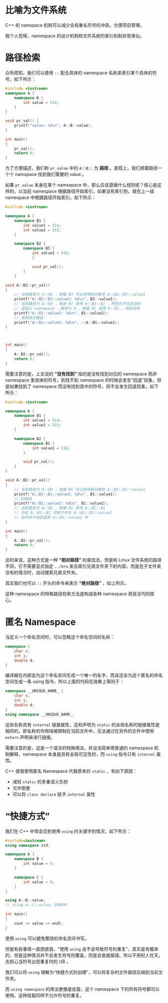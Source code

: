 # 比喻为文件系统

C++ 的 namspace 机制可以减少全局重名符号的冲突，方便项目管理。

我个人觉得，namespace 的设计机制和文件系统的索引机制非常类似。

# 路径检索

众所周知，我们可以使用 `::` 配合具体的 namespace 名称来索引某个具体的符号，如下所示：

``` cpp
#include <iostream>
namespace A {
    namespace B {
        int value = 514;
    }
}

void pr_val() {
    printf("value: %d\n", A::B::value);
}

int main()
{
    pr_val();
    return 0;
}
```


为了方便描述，我们称 `pr_value` 中的 `A::B::` 为 **路径** 。直观上，我们顺着路径一个个 namspace 找到我们需要的 value 。

如果 `pr_value` 本身在某个 namsepace 中，那么应该遵循什么规则呢？核心是这样的，以当前 namespace 根据路径开始索引，如果没有索引到，就在上一级 namespace 中根据路径开始索引。如下所示：

``` cpp
#include <iostream>

namespace A {
    namespace B1 {
        int value1 = 514;
        int value2 = 515;
    }

    namespace B2 {
        namespace B3 {
            int value1 = 516;
            }

            void pr_val();
        }
    }

void A::B2::pr_val()
{
    // 当前路径为 A::B2 ，根据 B3 可以获得绝对路径 A::B2::B3::value1 
    printf("A::B2::B3::value1: %d\n", B3::value1);
    // 当前路径为 A::B2 ，根据 B1 获得 A::B2::B1 ，然而并不存在目标
    // 退回父 namsepace ，路径为 A ，根据 B1 获得 A::B1 ，找到目标
    printf("A::B1::value2: %d\n", B1::value2);
    // 使用绝对路径
    printf("A::B1::value1: %d\n", ::A::B1::value1);
}



int main()
{
    A::B2::pr_val();
    return 0;
}
```

需要注意的是，上文说的 **“没有找到”** 指的是没有找到对应的 namespace 而非 namespace 里具体的符号，到找不到 namespace 的时候会发生“回退”现象，但是如果找到了 namespace 而没有找到其中的符号，则不会发生回退现象，如下所示：

``` cpp
#include <iostream>

namespace A {
    namespace B1 {
        int value1 = 514;
        int value2 = 515;
    }

    namespace B2 {
        namespace B1 {
            int value1 = 516;
        }

        void pr_val();
    }
}

void A::B2::pr_val()
{
    // 当前路径为 A::B2 ，根据 B1 可以获得绝对路径 A::B2::B1::value1 
    printf("A::B2::B1::value1: %d\n", B1::value1);
    // ERROR
    printf("A::B1::value2: %d\n", B1::value2);
    // 当前路径为 A::B2 ，根据 B1 获得 A::B2::B1
    // 存在 A::B2::B1 但是不存在 A::B2::B1::value2
    // 此时并不会回退到 A::B1::value2 中
}

int main()
{
    A::B2::pr_val();
    return 0;
}
```

总的来说，这种方式是一种 **“相对路径”** 的查找法，但是和 Linux 文件系统的路径不同，它不需要显式指定 `../bro` 来去索引兄弟文件夹下的内容，而是在子文件夹没有的情况时，自动搜索兄弟文件夹。

其实我们也可以 `::` 开头的命令来表示 **“绝对路径”** ，如上所示。

这种 namespace 的特殊路径检索方法是构成各种 namespace 奇技淫巧的核心。

# 匿名 Namespace

当定义一个命名空间时，可以忽略这个命名空间的名称：


``` cpp
namespace {
    char c;
    int i;
    double d;
}
```

编译器在内部会为这个命名空间生成一个唯一的名字，而且还会为这个匿名的命名空间生成一条 using 指令。所以上面的代码在效果上等同于：

``` cpp
namespace __UNIQUE_NAME_ {
    char c;
    int i;
    double d;
}
using namespace __UNIQUE_NAME_;
```

这些名称具有 `internal` 链接属性，这和声明为 `static` 的全局名称的链接属性是相同的，即名称的作用域被限制在当前文件中，无法通过在另外的文件中使用 `extern` 声明来进行链接。

需要注意的是，这是一个语法的特殊用法，并没法简单用普通的 namespace 机制解释，namespace 本身是具有全局可见性的，而 `using` 指令只有 `internal` 属性。

C++ 提倡使用匿名 Namespace 代替原本的 `static` ，有如下原因：

- 减轻 `static` 的多重语义负担
- 允许嵌套
- 可以将 `class declare` 赋予 `internal` 属性

# “快捷方式”

我们在 C++ 中常会见到使用 `using` 的关键字的情况，如下所示：

``` cpp
#include<iostream>
using namespace std;

namespace A {
    namespace B {
        int value = 5;
    }

    namespace C {
        int value = 6;
    }
}

using A::B::value;
// using A::C::value; ERROR!

int main()
{
    cout << value << endl;
}
```

使用 `using` 可以避免繁琐的命名空间书写。

但是有些事情一直困惑我，“使用 `using` 会不会导致符号的重复”，其实是有概率的，但是这种情况并不会发生符号的覆盖，而是会直接报错。所以不用杞人忧天，去担心当符号出现重复时的 UB 。

我们可以将 `using` 理解为“快捷方式的创建”，可以将复杂的文件路径压缩到当前文件夹。

而 `using namespace` 的用法更像是挂载，这个 namespace 下的所有符号都可以使用。这种挂载同样不允许符号的重复。
